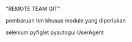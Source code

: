 "REMOTE TEAM GIT" 

pembaruan tim khusus 
module yang diperlukan

selenium
pyfiglet
pyautogui
UserAgent



